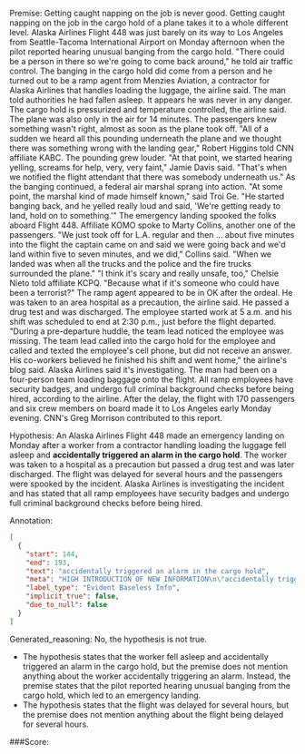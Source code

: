 
Premise:
Getting caught napping on the job is never good.  Getting caught napping on the job in the cargo hold of a plane takes it to a whole different level. Alaska Airlines Flight 448 was just barely on its way to Los Angeles from Seattle-Tacoma International Airport on Monday afternoon when the pilot reported hearing unusual banging from the cargo hold. "There could be a person in there so we're going to come back around," he told air traffic control. The banging in the cargo hold did come from a person and he turned out to be a ramp agent from Menzies Aviation, a contractor for Alaska Airlines that handles loading the luggage, the airline said.  The man told authorities he had fallen asleep. It appears he was never in any danger. The cargo hold is pressurized and temperature controlled, the airline said. The plane was also only in the air for 14 minutes. The passengers knew something wasn't right, almost as soon as the plane took off. "All of a sudden we heard all this pounding underneath the plane and we thought there was something wrong with the landing gear," Robert Higgins told CNN affiliate KABC. The pounding grew louder. "At that point, we started hearing yelling, screams for help, very, very faint," Jamie Davis said.  "That's when we notified the flight attendant that there was somebody underneath us." As the banging continued, a federal air marshal sprang into action. "At some point, the marshal kind of made himself known," said Troi Ge.  "He started banging back, and he yelled really loud and said, 'We're getting ready to land, hold on to something.'" The emergency landing spooked the folks aboard Flight 448. Affiliate KOMO spoke to Marty Collins, another one of the passengers. "We just took off for L.A. regular and then ... about five minutes into the flight the captain came on and said we were going back and we'd land within five to seven minutes, and we did," Collins said. "When we landed was when all the trucks and the police and the fire trucks surrounded the plane." "I think it's scary and really unsafe, too," Chelsie Nieto told affiliate KCPQ. "Because what if it's someone who could have been a terrorist?" The ramp agent appeared to be in OK after the ordeal. He was taken to an area hospital as a precaution, the airline said. He passed a drug test and was discharged. The employee started work at 5 a.m. and his shift was scheduled to end at 2:30 p.m., just before the flight departed. "During a pre-departure huddle, the team lead noticed the employee was missing. The team lead called into the cargo hold for the employee and called and texted the employee's cell phone, but did not receive an answer. His co-workers believed he finished his shift and went home," the airline's blog said. Alaska Airlines said it's investigating.  The man had been on a four-person team loading baggage onto the flight. All ramp employees have security badges, and undergo full criminal background checks before being hired, according to the airline. After the delay, the flight with 170 passengers and six crew members on board made it to Los Angeles early Monday evening. CNN's Greg Morrison contributed to this report.


Hypothesis:
An Alaska Airlines Flight 448 made an emergency landing on Monday after a worker from a contractor handling loading the luggage fell asleep and **accidentally triggered an alarm in the cargo hold**. The worker was taken to a hospital as a precaution but passed a drug test and was later discharged. The flight was delayed for several hours and the passengers were spooked by the incident. Alaska Airlines is investigating the incident and has stated that all ramp employees have security badges and undergo full criminal background checks before being hired.

Annotation:
```json
[
  {
    "start": 144,
    "end": 193,
    "text": "accidentally triggered an alarm in the cargo hold",
    "meta": "HIGH INTRODUCTION OF NEW INFORMATION\n\"accidentally triggered an alarm in the cargo hold\" was not mentioned in the source content",
    "label_type": "Evident Baseless Info",
    "implicit_true": false,
    "due_to_null": false
  }
]
```

Generated_reasoning:
No, the hypothesis is not true. 
- The hypothesis states that the worker fell asleep and accidentally triggered an alarm in the cargo hold, but the premise does not mention anything about the worker accidentally triggering an alarm. Instead, the premise states that the pilot reported hearing unusual banging from the cargo hold, which led to an emergency landing. 
- The hypothesis states that the flight was delayed for several hours, but the premise does not mention anything about the flight being delayed for several hours.

###Score:
